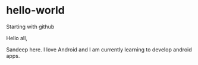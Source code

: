 # hello-world
Starting with github

Hello all,

Sandeep here. I love Android and I am currently learning to develop android apps.
